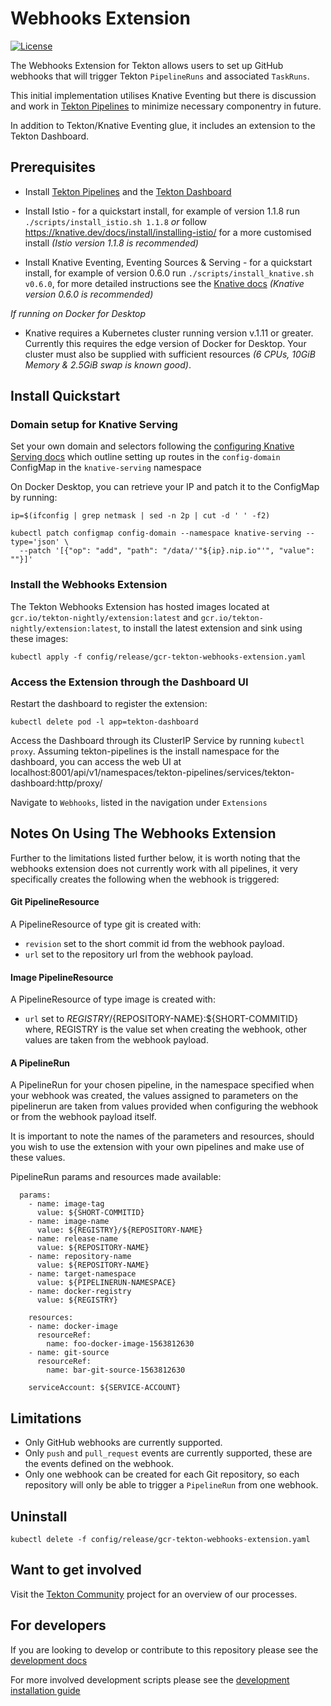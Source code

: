 # Webhooks Extension

[![License](https://img.shields.io/badge/License-Apache%202.0-blue.svg)](https://github.com/kubernetes/experimental/blob/master/LICENSE)

The Webhooks Extension for Tekton allows users to set up GitHub webhooks that will trigger Tekton `PipelineRuns` and associated `TaskRuns`.

This initial implementation utilises Knative Eventing but there is discussion and work in [Tekton Pipelines](https://github.com/tektoncd/pipeline) to minimize necessary componentry in future.

In addition to Tekton/Knative Eventing glue, it includes an extension to the Tekton Dashboard.


## Prerequisites

- Install [Tekton Pipelines](https://github.com/tektoncd/pipeline/blob/master/docs/install.md) and the [Tekton Dashboard](https://github.com/tektoncd/dashboard)

- Install Istio - for a quickstart install, for example of version 1.1.8 run `./scripts/install_istio.sh 1.1.8` _or_ follow https://knative.dev/docs/install/installing-istio/ for a more customised install _(Istio version 1.1.8 is recommended)_

- Install Knative Eventing, Eventing Sources & Serving - for a quickstart install, for example of version 0.6.0 run `./scripts/install_knative.sh v0.6.0`, for more detailed instructions see the [Knative docs](https://knative.dev/docs/install/index.html) _(Knative version 0.6.0 is recommended)_

*If running on Docker for Desktop*

- Knative requires a Kubernetes cluster running version v.1.11 or greater. Currently this requires the edge version of Docker for Desktop. Your cluster must also be supplied with sufficient resources _(6 CPUs, 10GiB Memory & 2.5GiB swap is known good)_.


## Install Quickstart

### Domain setup for Knative Serving

Set your own domain and selectors following the [configuring Knative Serving docs](https://github.com/knative/serving/blob/master/install/CONFIG.md) which outline setting up routes in the `config-domain` ConfigMap in the `knative-serving` namespace

On Docker Desktop, you can retrieve your IP and patch it to the ConfigMap by running:

`ip=$(ifconfig | grep netmask | sed -n 2p | cut -d ' ' -f2)`

```
kubectl patch configmap config-domain --namespace knative-serving --type='json' \
  --patch '[{"op": "add", "path": "/data/'"${ip}.nip.io"'", "value": ""}]'
```

### Install the Webhooks Extension 

The Tekton Webhooks Extension has hosted images located at `gcr.io/tekton-nightly/extension:latest` and `gcr.io/tekton-nightly/extension:latest`, to install the latest extension and sink using these images:

`kubectl apply -f config/release/gcr-tekton-webhooks-extension.yaml`

### Access the Extension through the Dashboard UI 

Restart the dashboard to register the extension:

`kubectl delete pod -l app=tekton-dashboard`

Access the Dashboard through its ClusterIP Service by running `kubectl proxy`. Assuming tekton-pipelines is the install namespace for the dashboard, you can access the web UI at localhost:8001/api/v1/namespaces/tekton-pipelines/services/tekton-dashboard:http/proxy/ 

Navigate to `Webhooks`, listed in the navigation under `Extensions`


## Notes On Using The Webhooks Extension

Further to the limitations listed further below, it is worth noting that the webhooks extension does not currently work with all pipelines, it very specifically creates the following when the webhook is triggered:

#### Git PipelineResource

A PipelineResource of type git is created with:

  - `revision` set to the short commit id from the webhook payload.
  - `url` set to the repository url from the webhook payload.

#### Image PipelineResource

A PipelineResource of type image is created with:

  - `url` set to ${REGISTRY}/${REPOSITORY-NAME}:${SHORT-COMMITID} where, REGISTRY is the value set when creating the webhook, other values are taken from the webhook payload.

#### A PipelineRun

A PipelineRun for your chosen pipeline, in the namespace specified when your webhook was created, the values assigned to parameters on the pipelinerun are taken from values provided when configuring the webhook or from the webhook payload itself.

It is important to note the names of the parameters and resources, should you wish to use the extension with your own pipelines and make use of these values.

PipelineRun params and resources made available:

```
  params:
    - name: image-tag
      value: ${SHORT-COMMITID}
    - name: image-name
      value: ${REGISTRY}/${REPOSITORY-NAME}
    - name: release-name
      value: ${REPOSITORY-NAME}
    - name: repository-name
      value: ${REPOSITORY-NAME}
    - name: target-namespace
      value: ${PIPELINERUN-NAMESPACE}
    - name: docker-registry
      value: ${REGISTRY}

    resources:
    - name: docker-image
      resourceRef:
        name: foo-docker-image-1563812630
    - name: git-source
      resourceRef:
        name: bar-git-source-1563812630

    serviceAccount: ${SERVICE-ACCOUNT}
```


## Limitations

- Only GitHub webhooks are currently supported.
- Only `push` and `pull_request` events are currently supported, these are the events defined on the webhook.
- Only one webhook can be created for each Git repository, so each repository will only be able to trigger a `PipelineRun` from one webhook.


## Uninstall

`kubectl delete -f config/release/gcr-tekton-webhooks-extension.yaml`


## Want to get involved

Visit the [Tekton Community](https://github.com/tektoncd/community) project for an overview of our processes.


## For developers

If you are looking to develop or contribute to this repository please see the [development docs](https://github.com/tektoncd/experimental/blob/master/webhooks-extension/DEVELOPMENT.md)

For more involved development scripts please see the [development installation guide](https://github.com/tektoncd/experimental/blob/master/webhooks-extension/test/README.md#scripting)
